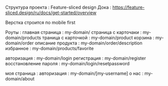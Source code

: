 Структура проекта : Feature-sliced design
Дока : https://feature-sliced.design/ru/docs/get-started/overview

Верстка строится по mobile first

Роуты :
главная страница : my-domain/
страница с карточаки : my-domain/products
траница с карточкой : my-domain/product
корзина : my-domain/order
описание продукта : my-domain/order/description
избранное : my-domain/products/favorite

авторизация : my-domain/login
регистрация : my-domain/register
восстановление пароля : my-domain/login/resetpassword

моя страница : авторизация : my-domain/[my-username]
о нас : my-domain/about
